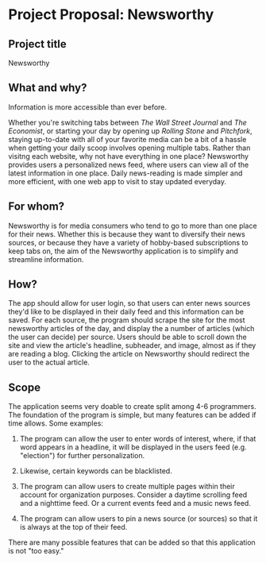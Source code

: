 # Project Proposal: Newsworthy


## Project title

Newsworthy 

## What and why?

Information is more accessible than ever before.

Whether you're switching tabs between *The Wall Street Journal* and *The Economist*, or starting your day by opening up *Rolling Stone* and *Pitchfork*, staying up-to-date with all of your favorite media can be a bit of a hassle when getting your daily scoop involves opening multiple tabs. Rather than visitng each website, why not have everything in one place? Newsworthy provides users a personalized news feed, where users can view all of the latest information in one place. Daily news-reading is made simpler and more efficient, with one web app to visit to stay updated everyday. 


## For whom?
Newsworthy is for media consumers who tend to go to more than one place for their news. Whether this is because they want to diversify their news sources, or because they have a variety of hobby-based subscriptions to keep tabs on, the aim of the Newsworthy application is to simplify and streamline information.

## How?

The app should allow for user login, so that users can enter news sources they'd like to be displayed in their daily feed and this information can be saved. For each source, the program should scrape the site for the most newsworthy articles of the day, and display the a number of articles (which the user can decide) per source. Users should be able to scroll down the site and view the article's headline, subheader, and image, almost as if they are reading a blog. Clicking the article on Newsworthy should redirect the user to the actual article. 


## Scope

The application seems very doable to create split among 4-6 programmers. The foundation of the program is simple, but many features can be added if time allows. Some examples:

1. The program can allow the user to enter words of interest, where, if that word appears in a headline, it will be displayed in the users feed (e.g. "election") for further personalization. 

2. Likewise, certain keywords can be blacklisted.

3. The program can allow users to create multiple pages within their account for organization purposes. Consider a daytime scrolling feed and a nighttime feed. Or a current events feed and a music news feed. 

4. The program can allow users to pin a news source (or sources) so that it is always at the top of their feed. 

There are many possible features that can be added so that this application is not "too easy."

